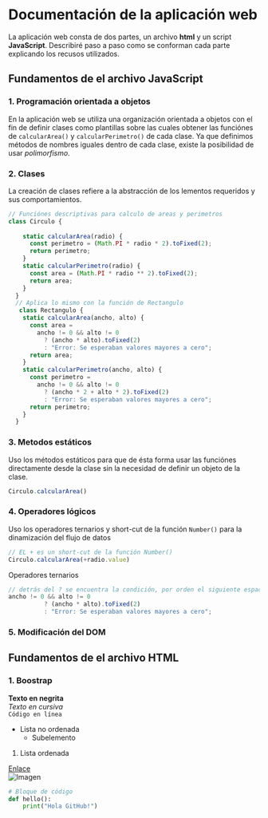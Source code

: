 # Documentación de la aplicación web
La aplicación web consta de dos partes, un archivo **html** y un script **JavaScript**.
Describiré paso a paso como se conforman cada parte explicando los recusos utilizados.

## Fundamentos de el archivo **JavaScript**

### 1. Programación orientada a objetos
En la aplicación web se utiliza una organización orientada a objetos 
con el fin de definir clases como plantillas sobre las cuales obtener las
funciónes de `calcularArea()` y `calcularPerimetro()` de cada clase. 
Ya que definimos métodos de nombres iguales dentro de cada
clase, existe la posibilidad de usar *polimorfismo*.
### 2. Clases
La creación de clases refiere a la abstracción de los lementos requeridos y sus comportamientos.
```js
// Funciónes descriptivas para calculo de areas y perimetros
class Circulo {
    
    static calcularArea(radio) {
      const perimetro = (Math.PI * radio * 2).toFixed(2);
      return perimetro;
    }
    static calcularPerimetro(radio) {
      const area = (Math.PI * radio ** 2).toFixed(2);
      return area;
    }
  }
  // Aplica lo mismo con la función de Rectangulo
   class Rectangulo {
    static calcularArea(ancho, alto) {
      const area =
        ancho != 0 && alto != 0
          ? (ancho * alto).toFixed(2)
          : "Error: Se esperaban valores mayores a cero";
      return area;
    }
    static calcularPerimetro(ancho, alto) {
      const perimetro =
        ancho != 0 && alto != 0
          ? (ancho * 2 + alto * 2).toFixed(2)
          : "Error: Se esperaban valores mayores a cero";
      return perimetro;
    }
  }
```

### 3. Metodos estáticos
Uso los métodos estáticos para que de ésta forma usar las funciónes directamente desde la clase sin la necesidad de definir un objeto de la clase.
```js
Circulo.calcularArea()
```
### 4. Operadores lógicos
Uso los operadores ternarios y short-cut de la función `Number()` para la dinamización del flujo de datos
```js
// EL + es un short-cut de la función Number()
Circulo.calcularArea(+radio.value)
```
Operadores ternarios
```js
// detrás del ? se encuentra la condición, por orden el siguiente espacio representa la acción si el if se cumple o despues de los : el else 
ancho != 0 && alto != 0
          ? (ancho * alto).toFixed(2)
          : "Error: Se esperaban valores mayores a cero";
```
### 5. Modificación del DOM

## Fundamentos de el archivo **HTML**

### 1. Boostrap

**Texto en negrita**  
*Texto en cursiva*  
`Código en línea`  


- Lista no ordenada
   - Subelemento
1. Lista ordenada

[Enlace](https://ejemplo.com)  
![Imagen](ruta/imagen.png)  

```python
# Bloque de código
def hello():
    print("Hola GitHub!")

